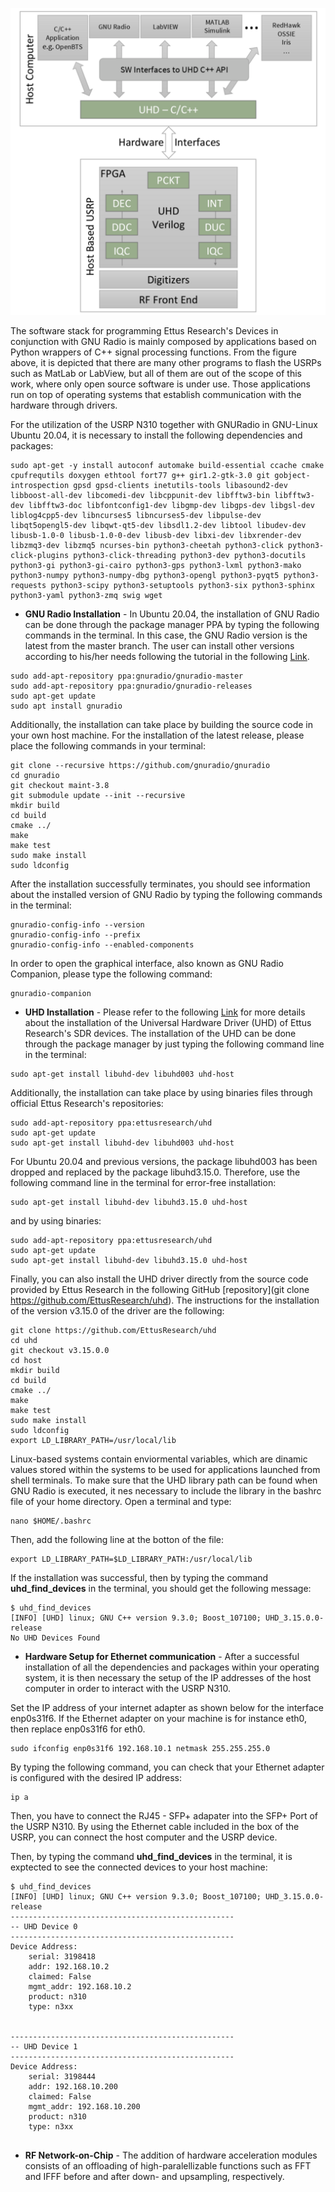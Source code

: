 <p align="center">
<img alt="Flow" src="https://github.com/jracevedob/Post-Shannon-SDR/blob/dev/Installation/Uhd_GNURADIO.png" width="800">
</p>

The software stack for programming Ettus Research's Devices in conjunction with GNU Radio is mainly composed by applications based on Python wrappers of C++ signal processing functions. From the figure above, it is depicted that there are many other programs to flash the USRPs such as MatLab or LabView, but all of them are out of the scope of this work, where only open source software is under use. Those applications run on top of operating systems that establish communication with the hardware through drivers. 

For the utilization of the USRP N310 together with GNURadio in GNU-Linux Ubuntu 20.04, it is necessary to install the following dependencies and packages:

```
sudo apt-get -y install autoconf automake build-essential ccache cmake cpufrequtils doxygen ethtool fort77 g++ gir1.2-gtk-3.0 git gobject-introspection gpsd gpsd-clients inetutils-tools libasound2-dev libboost-all-dev libcomedi-dev libcppunit-dev libfftw3-bin libfftw3-dev libfftw3-doc libfontconfig1-dev libgmp-dev libgps-dev libgsl-dev liblog4cpp5-dev libncurses5 libncurses5-dev libpulse-dev libqt5opengl5-dev libqwt-qt5-dev libsdl1.2-dev libtool libudev-dev libusb-1.0-0 libusb-1.0-0-dev libusb-dev libxi-dev libxrender-dev libzmq3-dev libzmq5 ncurses-bin python3-cheetah python3-click python3-click-plugins python3-click-threading python3-dev python3-docutils python3-gi python3-gi-cairo python3-gps python3-lxml python3-mako python3-numpy python3-numpy-dbg python3-opengl python3-pyqt5 python3-requests python3-scipy python3-setuptools python3-six python3-sphinx python3-yaml python3-zmq swig wget
```

* **GNU Radio Installation** -  In Ubuntu 20.04, the installation of GNU Radio can be done through the package manager PPA by typing the following commands in the terminal. In this case, the GNU Radio version is the latest from the master branch. The user can install other versions according to his/her needs following the tutorial in the following [Link](https://wiki.gnuradio.org/index.php/InstallingGR).

```
sudo add-apt-repository ppa:gnuradio/gnuradio-master
sudo add-apt-repository ppa:gnuradio/gnuradio-releases
sudo apt-get update
sudo apt install gnuradio
```

Additionally, the installation can take place by building the source code in your own host machine. For the installation of the latest release, please place the following commands in your terminal:

```
git clone --recursive https://github.com/gnuradio/gnuradio
cd gnuradio
git checkout maint-3.8
git submodule update --init --recursive
mkdir build
cd build
cmake ../
make
make test
sudo make install
sudo ldconfig
```

After the installation successfully terminates, you should see information about the installed version of GNU Radio by typing the following commands in the terminal:
```
gnuradio-config-info --version
gnuradio-config-info --prefix
gnuradio-config-info --enabled-components
```

In order to open the graphical interface, also known as GNU Radio Companion, please type the following command:

```
gnuradio-companion
```


* **UHD Installation** - Please refer to the following [Link](https://files.ettus.com/manual/page_install.html) for more details about the installation of the Universal Hardware Driver (UHD) of Ettus Research's SDR devices. The installation of the UHD can be done through the package manager by just typing the following command line in the terminal:

```
sudo apt-get install libuhd-dev libuhd003 uhd-host
```

Additionally, the installation can take place by using binaries files through official Ettus Research's repositories:

```
sudo add-apt-repository ppa:ettusresearch/uhd
sudo apt-get update
sudo apt-get install libuhd-dev libuhd003 uhd-host
```

For Ubuntu 20.04 and previous versions, the package libuhd003 has been dropped and replaced by the package libuhd3.15.0. Therefore, use the following command line in the terminal for error-free installation:

```
sudo apt-get install libuhd-dev libuhd3.15.0 uhd-host
```

and by using binaries:

```
sudo add-apt-repository ppa:ettusresearch/uhd
sudo apt-get update
sudo apt-get install libuhd-dev libuhd3.15.0 uhd-host
```

Finally, you can also install the UHD driver directly from the source code provided by Ettus Research in the following GitHub [repository](git clone https://github.com/EttusResearch/uhd). The instructions for the installation of the version v3.15.0 of the driver are the following:

```
git clone https://github.com/EttusResearch/uhd
cd uhd
git checkout v3.15.0.0
cd host
mkdir build
cd build
cmake ../
make
make test
sudo make install
sudo ldconfig
export LD_LIBRARY_PATH=/usr/local/lib
```
Linux-based systems contain enviormental variables, which are dinamic values stored within the systems to be used for applications launched from shell terminals. To make sure that the UHD library path can be found when GNU Radio is executed, it nes necessary to include the library in the bashrc file of your home directory. Open a terminal and type:

```
nano $HOME/.bashrc
```

Then, add the following line at the botton of the file:
```
export LD_LIBRARY_PATH=$LD_LIBRARY_PATH:/usr/local/lib
```

If the installation was successful, then by typing the command **uhd_find_devices** in the terminal, you should get the following message:

```
$ uhd_find_devices
[INFO] [UHD] linux; GNU C++ version 9.3.0; Boost_107100; UHD_3.15.0.0-release
No UHD Devices Found
```

* **Hardware Setup for Ethernet communication** - After a successful installation of all the dependencies and packages within your operating system, it is then necessary the setup of the IP addresses of the host computer in order to interact with the USRP N310. 

Set the IP address of your internet adapter as shown below for the interface enp0s31f6. If the Ethernet adapter on your machine is for instance eth0, then replace enp0s31f6 for eth0.

```
sudo ifconfig enp0s31f6 192.168.10.1 netmask 255.255.255.0
```

By typing the following command, you can check that your Ethernet adapter is configured with the desired IP address:

```
ip a
```
Then, you have to connect the RJ45 - SFP+ adapater into the SFP+ Port of the USRP N310. By using the Ethernet cable included in the box of the USRP, you can connect the host computer and the USRP device.

Then, by typing the command **uhd_find_devices** in the terminal, it is exptected to see the connected devices to your host machine:

``` 
$ uhd_find_devices 
[INFO] [UHD] linux; GNU C++ version 9.3.0; Boost_107100; UHD_3.15.0.0-release
--------------------------------------------------
-- UHD Device 0
--------------------------------------------------
Device Address:
    serial: 3198418
    addr: 192.168.10.2
    claimed: False
    mgmt_addr: 192.168.10.2
    product: n310
    type: n3xx


--------------------------------------------------
-- UHD Device 1
--------------------------------------------------
Device Address:
    serial: 3198444
    addr: 192.168.10.200
    claimed: False
    mgmt_addr: 192.168.10.200
    product: n310
    type: n3xx


```


* **RF Network-on-Chip** - The addition of hardware acceleration modules consists of an offloading of high-paralellizable functions such as FFT and IFFF before and after down- and upsampling, respectively.
